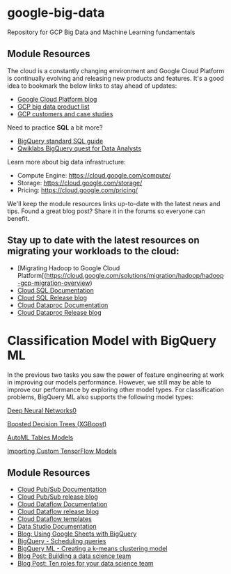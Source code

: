 # google-big-data
Repository for GCP Big Data and Machine Learning fundamentals


## Module Resources
The cloud is a constantly changing environment and Google Cloud Platform is continually evolving and releasing new products and features. It's a good idea to bookmark the below links to stay ahead of updates:

- [Google Cloud Platform blog](https://cloud.google.com/blog/products)
- [GCP big data product list](https://cloud.google.com/products/big-data/)
- [GCP customers and case studies](https://cloud.google.com/customers/#/)

Need to practice **SQL** a bit more?

- [BigQuery standard SQL guide](https://cloud.google.com/bigquery/docs/reference/standard-sql/)
- [Qwiklabs BigQuery quest for Data Analysts](https://www.qwiklabs.com/quests/55)

Learn more about big data infrastructure:

- Compute Engine: https://cloud.google.com/compute/
- Storage: https://cloud.google.com/storage/
- Pricing: https://cloud.google.com/pricing/

We'll keep the module resources links up-to-date with the latest news and tips. Found a great blog post? Share it in the forums so everyone can benefit.


## Stay up to date with the latest resources on migrating your workloads to the cloud:

- [Migrating Hadoop to Google Cloud Platform[(https://cloud.google.com/solutions/migration/hadoop/hadoop-gcp-migration-overview)
- [Cloud SQL Documentation](https://cloud.google.com/sql/)
- [Cloud SQL Release blog](https://cloud.google.com/blog/products/databases/)
- [Cloud Dataproc Documentation](https://cloud.google.com/dataproc/)
- [Cloud Dataproc Release blog](https://cloud.google.com/blog/products/dataproc)


# Classification Model with BigQuery ML

In the previous two tasks you saw the power of feature engineering at work in improving our models performance. However, we still may be able to improve our performance by exploring other model types. For classification problems, BigQuery ML also supports the following model types:

[Deep Neural Networks0](https://cloud.google.com/bigquery-ml/docs/reference/standard-sql/bigqueryml-syntax-create-dnn-models)

[Boosted Decision Trees (XGBoost)](https://cloud.google.com/bigquery-ml/docs/reference/standard-sql/bigqueryml-syntax-create-boosted-tree)

[AutoML Tables Models](https://cloud.google.com/bigquery-ml/docs/reference/standard-sql/bigqueryml-syntax-create-automl)

[Importing Custom TensorFlow Models](https://cloud.google.com/bigquery-ml/docs/reference/standard-sql/bigqueryml-syntax-create-tensorflow)

## Module Resources
- [Cloud Pub/Sub Documentation](https://cloud.google.com/pubsub/)
- [Cloud Pub/Sub release blog](https://cloud.google.com/pubsub/docs/release-notes)
- [Cloud Dataflow Documentation](https://cloud.google.com/dataflow/)
- [Cloud Dataflow release blog](https://cloud.google.com/blog/products/data-analytics/)
- [Cloud Dataflow templates](https://cloud.google.com/dataflow/docs/guides/templates/provided-templates)
- [Data Studio Documentation](https://developers.google.com/datastudio/)
- [Blog: Using Google Sheets with BigQuery](https://cloud.google.com/blog/products/g-suite/connecting-bigquery-and-google-sheets-to-help-with-hefty-data-analysis)
- [BigQuery - Scheduling queries](https://cloud.google.com/bigquery/docs/scheduling-queries)
- [BigQuery ML - Creating a k-means clustering model](https://cloud.google.com/bigquery-ml/docs/kmeans-tutorial)
- [Blog Post: Building a data science team](https://towardsdatascience.com/how-to-hire-a-machine-learning-team-b8055fff57f)
- [Blog Post:  Ten roles for your data science team](https://hackernoon.com/top-10-roles-for-your-data-science-team-e7f05d90d961)
